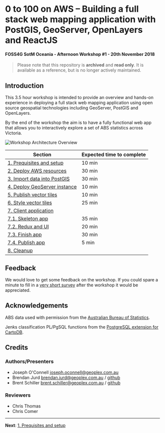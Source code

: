 # 0 to 100 on AWS – Building a full stack web mapping application with PostGIS, GeoServer, OpenLayers and ReactJS

#### FOSS4G SotM Oceania - Afternoon Workshop #1 - 20th November 2018

> Please note that this repository is **archived** and **read only**.
> It is available as a reference, but is no longer actively maintained.


## Introduction

This 3.5 hour workshop is intended to provide an overview and hands-on
experience in deploying a full stack web mapping application using open source
geospatial technologies including GeoServer, PostGIS and OpenLayers.

By the end of the workshop the aim is to have a fully functional web app that
allows you to interactively explore a set of ABS statistics across Victoria.

![Workshop Architecture Overview](images/client_end_state.png)

| Section | Expected time to complete |
| --- | --- |
| [1. Prequisites and setup](section-1-setup.md) | 10 min |
| [2. Deploy AWS resources](section-2-aws.md) | 30 min |
| [3. Import data into PostGIS](section-3-data.md) | 30 min |
| [4. Deploy GeoServer instance](section-4-geoserver.md) | 10 min |
| [5. Publish vector tiles](section-5-publish.md) | 10 min |
| [6. Style vector tiles](section-6-style.md) | 25 min |
| [7. Client application](section-7.md) | |
| [7.1. Skeleton app](section-7-1-skeleton-app.md) | 35 min |
| [7.2. Redux and UI](section-7-2-ui.md) | 20 min |
| [7.3. Finish app](section-7-3-finish-app.md) | 30 min |
| [7.4. Publish app](section-7-4-publish-app.md) | 5 min |
| [8. Cleanup](section-8-clean.md) | |


## Feedback

We would love to get some feedback on the workshop. If you could spare a minute to fill in a [very short survey](https://geoplex.typeform.com/to/LJyqtr) after the workshop it would be appreciated.

## Acknowledgements

ABS data used with permission from the [Australian Bureau of Statistics](http://www.abs.gov.au).

Jenks classification PL/PgSQL functions from the [PostgreSQL extension for CartoDB](https://github.com/CartoDB/cartodb-postgresql).

## Credits

### Authors/Presenters

* Joseph O'Connell <joseph.oconnell@geoplex.com.au>
* Brendan Jurd <brendan.jurd@geoplex.com.au> / [github](https://github.com/direvus)
* Brent Schiller <brent.schiller@geoplex.com.au> / [github](https://github.com/b-schiller)

### Reviewers

* Chris Thomas
* Chris Comer

***

**Next**: [1. Prequisites and setup](section-1-setup.md)
